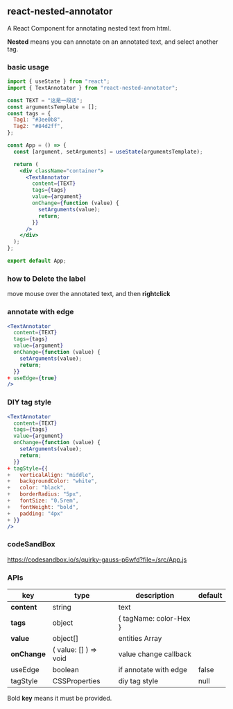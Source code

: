 ## react-nested-annotator
A React Component for annotating nested text from html.

**Nested** means you can annotate on an annotated text, and select another tag.



### basic usage

```jsx
import { useState } from "react";
import { TextAnnotator } from "react-nested-annotator";

const TEXT = "这是一段话";
const argumentsTemplate = [];
const tags = {
  Tag1: "#3ee0b8",
  Tag2: "#84d2ff",
};

const App = () => {
  const [argument, setArguments] = useState(argumentsTemplate);

  return (
    <div className="container">
      <TextAnnotator
        content={TEXT}
        tags={tags}
        value={argument}
        onChange={function (value) {
          setArguments(value);
          return;
        }}
      />
    </div>
  );
};

export default App;
```



### how to Delete the label

move mouse over the annotated text, and then **rightclick**



### annotate with edge

```jsx
<TextAnnotator
  content={TEXT}
  tags={tags}
  value={argument}
  onChange={function (value) {
    setArguments(value);
    return;
  }}
+ useEdge={true}
/>
```



### DIY tag style

```jsx
<TextAnnotator
  content={TEXT}
  tags={tags}
  value={argument}
  onChange={function (value) {
    setArguments(value);
    return;
  }}
+ tagStyle={{
+   verticalAlign: "middle",
+   backgroundColor: "white",
+   color: "black",
+   borderRadius: "5px",
+   fontSize: "0.5rem",
+   fontWeight: "bold",
+   padding: "4px"
+ }}
/>
```



### codeSandBox

https://codesandbox.io/s/quirky-gauss-p6wfd?file=/src/App.js



### APIs

| key          | type                  | description            | default |
| ------------ | --------------------- | ---------------------- | ------- |
| **content**  | string                | text                   |         |
| **tags**     | object                | { tagName: color-Hex } |         |
| **value**    | object[]              | entities Array         |         |
| **onChange** | ( value: [] ) => void | value change callback  |         |
| useEdge      | boolean               | if annotate with edge  | false   |
| tagStyle     | CSSProperties         | diy tag style          | null    |

Bold **key** means it must be provided.
